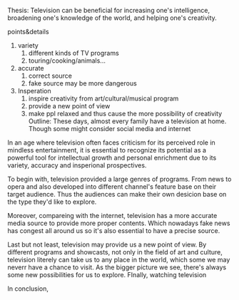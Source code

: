 Thesis: Television can be beneficial for increasing one's intelligence, broadening one's knowledge of the world, and helping one's creativity.

points&details
1. variety
	1. different kinds of TV programs
	2. touring/cooking/animals...
2. accurate
	1. correct source
	2. fake source may be more dangerous 
3. Insperation
	1. inspire creativity from art/cultural/musical program
	2. provide a new point of view
	3. make ppl relaxed and thus cause the more possibility of creativity
Outline:
These days, almost every family have a television at home. Though some might consider social media and internet 

In an age where television often faces criticism for its perceived role in mindless entertainment, it is essential to recognize its potential as a powerful tool for intellectual growth and personal enrichment due to its variety, accuracy and insperional prospectives. 

To begin with, television provided a large genres of programs. From news to opera and also developed into different channel's feature base on their target audience. Thus the audiences can make their own desicion base on the type they'd like to explore.

Moreover, compareing with the internet, television has a more accurate media source to provide more proper contents. Which nowadays fake news has congest all around us so it's also essential to have a precise source.

Last but not least, television may provide us a new point of view. By different programs and showcasts, not only in the field of art and culture, television literely can take us to any place in the world, which some we may neverr have a chance to visit. As the bigger picture we see, there's always some new possibilities for us to explore. FInally, watching television

In conclusion, 